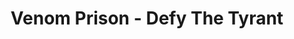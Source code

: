 ---
layout: album
title: Venom Prison - Defy The Tyrant
description: s/t demo
modified: 2015-01-04
tags: [death metal, hardcore, uk]
comments: false
share: false
albumid: 2183949622
facebook: https://www.facebook.com/venomprison
bandcamp: http://venomprison.bandcamp.com/releases
myspace: 
image:
  feature: content/venom_prison/logo.jpg
---